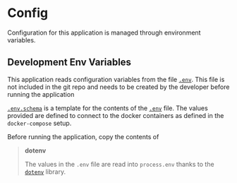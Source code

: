 # Config

Configuration for this application is managed through environment variables. 

## Development Env Variables
This application reads configuration variables from the file [`.env`](./../../.env). This file is not included in the git repo and needs to be created by the developer before running the application

[`.env.schema`](../../.env.schema) is a template for the contents of the [`.env`](./../../.env) file. The values provided are defined to connect to the docker containers as defined in the `docker-compose` setup.

Before running the application, copy the contents of 

> **dotenv**
> 
> The values in the `.env` file are read into `process.env` thanks to the [`dotenv`](https://www.npmjs.com/package/dotenv) library.